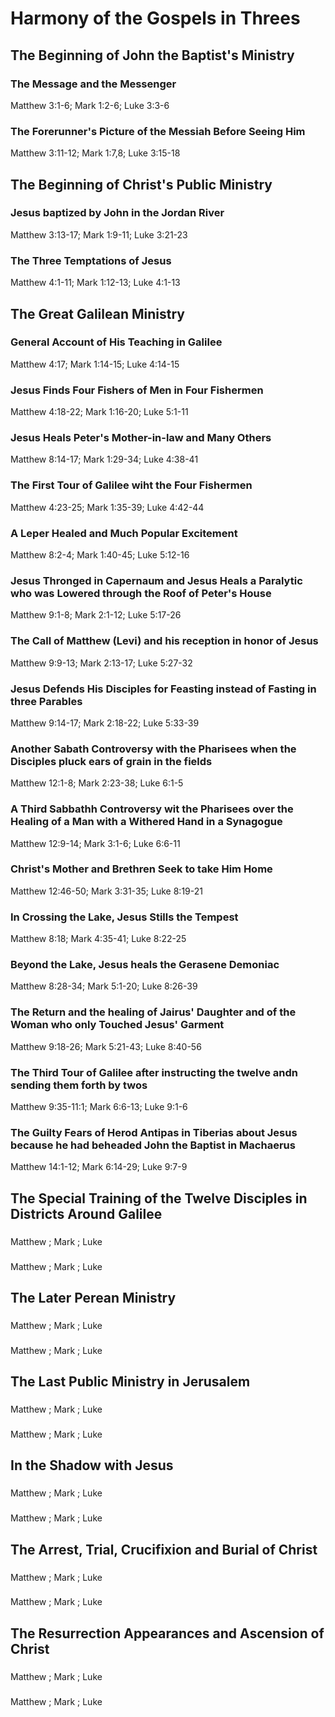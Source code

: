 <!-- NOTES HERE ARE INCOMPLETE, NEED TO BE TYPED FROM HARD COPY bookmarked below where I left off-->

# Harmony of the Gospels in Threes

## The Beginning of John the Baptist's Ministry

### The Message and the Messenger

Matthew 3:1-6; Mark 1:2-6; Luke 3:3-6

### The Forerunner's Picture of the Messiah Before Seeing Him

Matthew 3:11-12; Mark 1:7,8; Luke 3:15-18

## The Beginning of Christ's Public Ministry

### Jesus baptized by John in the Jordan River

Matthew 3:13-17; Mark 1:9-11; Luke 3:21-23 

### The Three Temptations of Jesus

Matthew 4:1-11; Mark 1:12-13; Luke 4:1-13

## The Great Galilean Ministry

### General Account of His Teaching in Galilee

Matthew 4:17; Mark 1:14-15; Luke 4:14-15

### Jesus Finds Four Fishers of Men in Four Fishermen

Matthew 4:18-22; Mark 1:16-20; Luke 5:1-11

### Jesus Heals Peter's Mother-in-law and Many Others

Matthew 8:14-17; Mark 1:29-34; Luke 4:38-41

### The First Tour of Galilee wiht the Four Fishermen

Matthew 4:23-25; Mark 1:35-39; Luke 4:42-44

### A Leper Healed and Much Popular Excitement

Matthew 8:2-4; Mark 1:40-45; Luke 5:12-16

### Jesus Thronged in Capernaum and Jesus Heals a Paralytic who was Lowered through the Roof of Peter's House

Matthew 9:1-8; Mark 2:1-12; Luke 5:17-26

### The Call of Matthew (Levi) and his reception in honor of Jesus

Matthew 9:9-13; Mark 2:13-17; Luke 5:27-32

### Jesus Defends His Disciples for Feasting instead of Fasting in three Parables

Matthew 9:14-17; Mark 2:18-22; Luke 5:33-39

### Another Sabath Controversy with the Pharisees when the Disciples pluck ears of grain in the fields

Matthew 12:1-8; Mark 2:23-38; Luke 6:1-5

### A Third Sabbathh Controversy wit the Pharisees over the Healing of a Man with a Withered Hand in a Synagogue

Matthew 12:9-14; Mark 3:1-6; Luke 6:6-11

### Christ's Mother and Brethren Seek to take Him Home

Matthew 12:46-50; Mark 3:31-35; Luke 8:19-21

### In Crossing the Lake, Jesus Stills the Tempest

Matthew 8:18; Mark 4:35-41; Luke 8:22-25

### Beyond the Lake, Jesus heals the Gerasene Demoniac

Matthew 8:28-34; Mark 5:1-20; Luke 8:26-39

### The Return and the healing of Jairus' Daughter and of the Woman who only Touched Jesus' Garment

Matthew 9:18-26; Mark 5:21-43; Luke 8:40-56

### The Third Tour of Galilee after instructing the twelve andn sending them forth by twos

Matthew 9:35-11:1; Mark 6:6-13; Luke 9:1-6

### The Guilty Fears of Herod Antipas in Tiberias about Jesus because he had beheaded John the Baptist in Machaerus

Matthew 14:1-12; Mark 6:14-29; Luke 9:7-9














<!-- LEFT OFF HERE -->

## The Special Training of the Twelve Disciples in Districts Around Galilee

### 
Matthew ; Mark ; Luke 

### 
Matthew ; Mark ; Luke 

## The Later Perean Ministry

### 
Matthew ; Mark ; Luke 

### 
Matthew ; Mark ; Luke 

## The Last Public Ministry in Jerusalem

### 
Matthew ; Mark ; Luke 

### 
Matthew ; Mark ; Luke 

## In the Shadow with Jesus

### 
Matthew ; Mark ; Luke 

### 
Matthew ; Mark ; Luke 

## The Arrest, Trial, Crucifixion and Burial of Christ

### 
Matthew ; Mark ; Luke 

### 
Matthew ; Mark ; Luke 

## The Resurrection Appearances and Ascension of Christ

### 
Matthew ; Mark ; Luke 

### 
Matthew ; Mark ; Luke 
